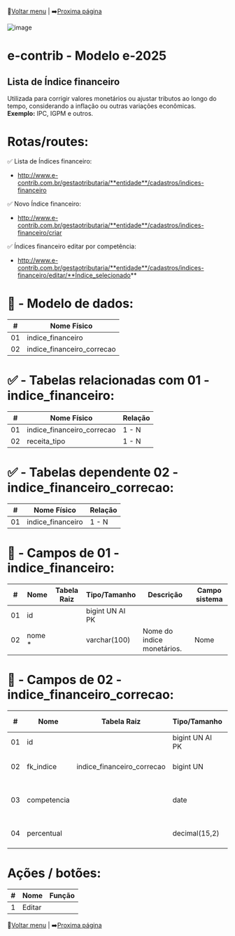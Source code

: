 🔢[Voltar menu](https://github.com/VenturaCerqueira/Documento_gestao_tributaria) | ➡️[Proxima página](https://github.com/VenturaCerqueira/Documento_gestao_tributaria/blob/main/Cadastro/02%20-%20multa.md)  

![image](https://github.com/user-attachments/assets/04662de1-1516-48d7-bb8c-50b38989e58b)
# e-contrib - Modelo e-2025
 
##  Lista de Índice financeiro 
Utilizada para corrigir valores monetários ou ajustar tributos ao longo do tempo, considerando a inflação ou outras variações econômicas.<br>**Exemplo:** IPC, IGPM e outros. 
# Rotas/routes:
✅ Lista de Índices financeiro:
- http://www.e-contrib.com.br/gestaotributaria/**entidade**/cadastros/indices-financeiro

✅ Novo Índice financeiro:
- http://www.e-contrib.com.br/gestaotributaria/**entidade**/cadastros/indices-financeiro/criar

✅ Índices financeiro editar por competência:
- http://www.e-contrib.com.br/gestaotributaria/**entidade**/cadastros/indices-financeiro/editar/**Índice_selecionado**

# 🎲 - Modelo de dados:
 **\#**  |**Nome Físico**               |
---------|------------------------------|
01       | indice_financeiro            |
02       | indice_financeiro_correcao   |

#
#   ✅ - Tabelas relacionadas com 01 - indice_financeiro:
 **\#**  |**Nome Físico**               |   **Relação** |
---------|------------------------------|---------------|      
01       | indice_financeiro_correcao   |      1 - N    |
02       | receita_tipo                 |      1 - N    |

#   ✅ - Tabelas dependente 02 - indice_financeiro_correcao:
 **\#**  |**Nome Físico**               |   **Relação** |
---------|------------------------------|---------------|      
01       | indice_financeiro            |     1 -  N    |  

#
# 🔢 - Campos de 01 - indice_financeiro:
 **\#**  | **Nome**                     | **Tabela Raiz**         | **Tipo/Tamanho**        | **Descrição**                                                                        | **Campo sistema**                      |
---------|------------------------------|-------------------------|-------------------------|--------------------------------------------------------------------------------------|----------------------------------------|
01       | id                           |                         | bigint UN AI PK         |                                                                                      |                                        |
02       | nome  *                      |                         | varchar(100)            |  Nome do indice monetários.                                                          |  Nome                                  |

#
# 🔢 - Campos de 02 - indice_financeiro_correcao:
 **\#**  | **Nome**                     | **Tabela Raiz**          | **Tipo/Tamanho**        | **Descrição**                                                                        | **Campo sistema**                      |
---------|------------------------------|--------------------------|-------------------------|--------------------------------------------------------------------------------------|----------------------------------------|
01       | id                           |                          | bigint UN AI PK         |                                                                                      |                                        |
02       | fk_indice                    |indice_financeiro_correcao| bigint UN               | Código *"id"* da tabela de indice_financeiro                                         |                                        |
03       | competencia                  |                          | date                    | Data de competência do ajuste da inflação.                                           | Ano                                    |
04       | percentual                   |                          | decimal(15,2)           | Cadastro do indicador da inflação.                                                    | IPCA ACUMULADO %                       |

# Ações / botões:
 **\#**  |**Nome**                      |   **Função**  |
---------|------------------------------|---------------|
1        | Editar                       |               |

 🔢[Voltar menu](https://github.com/VenturaCerqueira/Documento_gestao_tributaria) | ➡️[Proxima página](https://github.com/VenturaCerqueira/Documento_gestao_tributaria/blob/main/Cadastro/02%20-%20multa.md)  